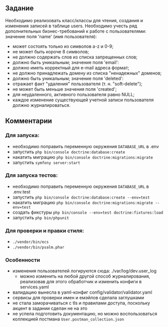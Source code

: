 ## Задание
Необходимо реализовать класс/классы для чтения, создания и изменения записей в таблице users. Необходимо учесть ряд дополнительных бизнес-требований к работе с пользователями:
значение поля 'name' (имя пользователя):
- может состоять только из символов a-z и 0-9;
- не может быть короче 8 символов;
- не должно содержать слов из списка запрещенных слов;
- должно быть уникальным;
  значение поля 'email':
- должно иметь корректный для e-mail адреса формат;
- не должно принадлежать домену из списка "ненадежных" доменов;
- должно быть уникальным;
  значение поля 'deleted':
- отражает факт "удаления" пользователя (т. н. "soft-delete");
- не может быть меньше значения поля 'created';
- для неудаленного, активного пользователя равно NULL;
- каждое изменение существующей учетной записи пользователя должно журналироваться.

## Комментарии

### Для запуска:
   - необходимо поправить переменную окружения ``DATABASE_URL`` в .env
   - запустить ``php bin/console doctrine:database:create``
   - накатить миграцию ``php bin/console doctrine:migrations:migrate``
   - запустить ``symfony server:start``

### Для запуска тестов: 
- необходимо поправить переменную окружения ``DATABASE_URL`` в .env.test
- запустить ``php bin/console doctrine:database:create --env=test``
- накатить миграцию ``php bin/console doctrine:migrations:migrate --env=test``
- создать фикстуры ``php bin/console --env=test doctrine:fixtures:load``
- запустить ``php bin/phpunit``

### Для проверки и правки стиля:
 - ``./vendor/bin/ecs`` 
 - ``./vendor/bin/psalm.phar``
  

### Особенности

- изменения пользователей логируются сюда: ./var/log/dev.user_log
  - можно изменить на любой другой способ журналирования, реализовав для этого обработчик и изменить конфиги в services.yaml
- валидацию вынесла в yaml-конфиг config/validator/validator.yaml
- сервисы для проверки имен и емэйлов сделала заглушками
- не стала заморачиваться с tls и правилами доступа, поскольку акцент в задании сделан не на это
- не успела подготовить документацию, но можно воспользоваться коллекцией постмана ``User.postman_collection.json``
